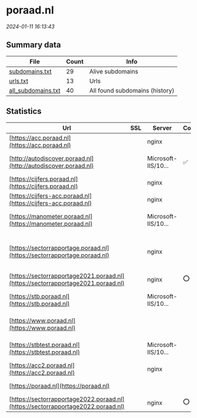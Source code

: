 # poraad.nl
*2024-01-11 16:13:43*
## Summary data
| File       | Count | Info |
|------------|-------|------|
|[subdomains.txt](/data/poraad.nl/subdomains.txt)|29|Alive subdomains|
|[urls.txt](/data/poraad.nl/urls.txt)|13|Urls|
|[all_subdomains.txt](/data/poraad.nl/all_subdomains.txt)|40|All found subdomains (history)|
## Statistics
| Url | SSL | Server | Cookie | HSTS | CSP | XFO | XXP | RP | Tech |Title |
|------------|-------|------|------|------|------|------|------|------|------|------|
|[https://acc.poraad.nl](https://acc.poraad.nl)| |nginx| | | | | | 3:white_check_mark: |Basic Nginx|401 Authorizatio...|
|[http://autodiscover.poraad.nl](http://autodiscover.poraad.nl)| |Microsoft-IIS/10...|:white_check_mark: |:white_check_mark: | | 1:white_check_mark: | 2:white_check_mark: | 3:white_check_mark: |IIS:10.0 Microsoft ASP.NET Windows Server||
|[https://cijfers.poraad.nl](https://cijfers.poraad.nl)| |nginx| |:white_check_mark: | | 1:white_check_mark: | | 3:white_check_mark: |HSTS Nginx|Mendix|
|[https://cijfers-acc.poraad.nl](https://cijfers-acc.poraad.nl)| |nginx| |:white_check_mark: | | 1:white_check_mark: | | 3:white_check_mark: |HSTS Nginx|403 Forbidden|
|[https://manometer.poraad.nl](https://manometer.poraad.nl)| |Microsoft-IIS/10...| | | | | | 3:white_check_mark: |IIS:10.0 Microsoft ASP.NET:4.0.30319 Windows Server||
|[https://sectorrapportage.poraad.nl](https://sectorrapportage.poraad.nl)| |nginx| | | | | | 3:white_check_mark: |Cloudways Divi:4.21.0 MySQL Nginx PHP WordPress:6.4.2 Yoast SEO:21.5|Sectorrapportage...|
|[https://sectorrapportage2021.poraad.nl](https://sectorrapportage2021.poraad.nl)| |nginx|:o: | | | | | 3:white_check_mark: |Nginx|Home - povoraad|
|[https://stb.poraad.nl](https://stb.poraad.nl)| |Microsoft-IIS/10...| | | | | | 3:white_check_mark: |IIS:10.0 Microsoft ASP.NET Windows Server||
|[https://www.poraad.nl](https://www.poraad.nl)| || |:white_check_mark: | | 1:white_check_mark: | | 3:white_check_mark: |Drupal:10 Google Tag Manager HSTS PHP|Home | PO-Raad|
|[https://stbtest.poraad.nl](https://stbtest.poraad.nl)| |Microsoft-IIS/10...| | | | | | 3:white_check_mark: |IIS:10.0 Microsoft ASP.NET Windows Server||
|[https://acc2.poraad.nl](https://acc2.poraad.nl)| |nginx| | | | | | 3:white_check_mark: |Basic Nginx|401 Authorizatio...|
|[https://poraad.nl](https://poraad.nl)| || |:white_check_mark: | | 1:white_check_mark: | | 3:white_check_mark: ||308 Permanent Re...|
|[https://sectorrapportage2022.poraad.nl](https://sectorrapportage2022.poraad.nl)| |nginx|:o: | | | | | 3:white_check_mark: |Alpine.js Nginx|Sectorrapportage...|
